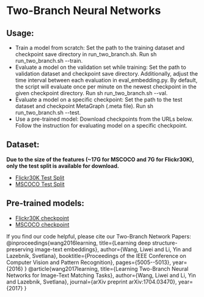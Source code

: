 # Two-Branch Neural Networks

## Usage:
* Train a model from scratch: Set the path to the training dataset and checkpoint save directory in run_two_branch.sh. Run sh run_two_branch.sh --train.
* Evaluate a model on the validation set while training: Set the path to validation dataset and checkpoint save directory. Additionally, adjust the time interval between each evaluation in eval_embedding.py. By default, the script will evaluate once per minute on the newest checkpoint in the given checkpoint directory. Run sh run_two_branch.sh --val.
* Evaluate a model on a specific checkpoint: Set the path to the test dataset and checkpoint MetaGraph (.meta file). Run sh run_two_branch.sh --test.
* Use a pre-trained model: Download checkpoints from the URLs below. Follow the instruction for evaluating model on a specific checkpoint.

## Dataset:
**Due to the size of the features (~17G for MSCOCO and 7G for Flickr30K), only the test split is available for download.**
* [Flickr30K Test Split](https://drive.google.com/open?id=12wu0_S8j5tKSSrNHkm_nmy-NSlFhl4iz)
* [MSCOCO Test Split](https://drive.google.com/open?id=11HvzcK_0EyP5JTth_AwCFgISNTzKX5PR)

## Pre-trained models:
* [Flickr30K checkpoint](https://drive.google.com/open?id=1oSOFU73zm6gzx3VZEszq2athX5b4NREV)
* [MSCOCO checkpoint](https://drive.google.com/open?id=1HTXoHsnhj5oRH4c-z60rYw67Els6gIpV)

If you find our code helpful, please cite our Two-Branch Network Papers:
@inproceedings{wang2016learning,
  title={Learning deep structure-preserving image-text embeddings},
  author={Wang, Liwei and Li, Yin and Lazebnik, Svetlana},
  booktitle={Proceedings of the IEEE Conference on Computer Vision and Pattern Recognition},
  pages={5005--5013},
  year={2016}
}
@article{wang2017learning,
  title={Learning Two-Branch Neural Networks for Image-Text Matching Tasks},
  author={Wang, Liwei and Li, Yin and Lazebnik, Svetlana},
  journal={arXiv preprint arXiv:1704.03470},
  year={2017}
}
